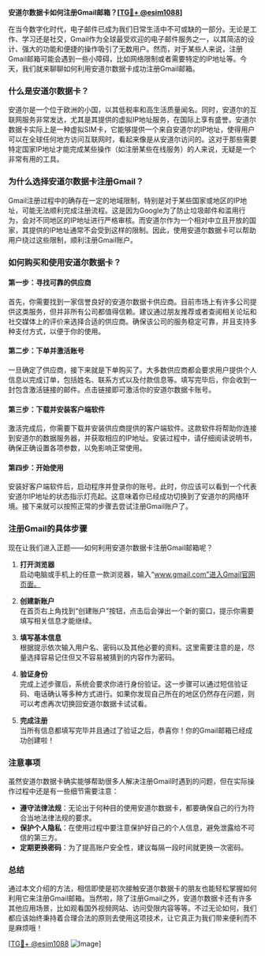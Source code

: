 **安道尔数据卡如何注册Gmail邮箱？[[TG💪+ @esim1088](https://t.me/s/esim1088)]**

在当今数字化时代，电子邮件已成为我们日常生活中不可或缺的一部分。无论是工作、学习还是社交，Gmail作为全球最受欢迎的电子邮件服务之一，以其简洁的设计、强大的功能和便捷的操作吸引了无数用户。然而，对于某些人来说，注册Gmail邮箱可能会遇到一些小障碍，比如网络限制或者需要特定的IP地址等。今天，我们就来聊聊如何利用安道尔数据卡成功注册Gmail邮箱。

### 什么是安道尔数据卡？

安道尔是一个位于欧洲的小国，以其低税率和高生活质量闻名。同时，安道尔的互联网服务非常发达，尤其是其提供的虚拟IP地址服务，在国际上享有盛誉。安道尔数据卡实际上是一种虚拟SIM卡，它能够提供一个来自安道尔的IP地址，使得用户可以在全球任何地方访问互联网时，看起来像是从安道尔访问的。这对于那些需要特定国家IP地址才能完成某些操作（如注册某些在线服务）的人来说，无疑是一个非常有用的工具。

### 为什么选择安道尔数据卡注册Gmail？

Gmail注册过程中的确存在一定的地域限制，特别是对于某些国家或地区的IP地址，可能无法顺利完成注册流程。这是因为Google为了防止垃圾邮件和滥用行为，会对不同地区的IP地址进行严格审核。而安道尔作为一个相对中立且开放的国家，其提供的IP地址通常不会受到这样的限制。因此，使用安道尔数据卡可以帮助用户绕过这些限制，顺利注册Gmail账户。

### 如何购买和使用安道尔数据卡？

#### 第一步：寻找可靠的供应商

首先，你需要找到一家信誉良好的安道尔数据卡供应商。目前市场上有许多公司提供这类服务，但并非所有公司都值得信赖。建议通过朋友推荐或者查阅相关论坛和社交媒体上的评价来选择合适的供应商。确保该公司的服务稳定可靠，并且支持多种支付方式，以便于你的使用。

#### 第二步：下单并激活账号

一旦确定了供应商，接下来就是下单购买了。大多数供应商都会要求用户提供个人信息以完成订单，包括姓名、联系方式以及付款信息等。填写完毕后，你会收到一封包含激活链接的邮件。点击链接即可激活你的安道尔数据卡账号。

#### 第三步：下载并安装客户端软件

激活完成后，你需要下载并安装供应商提供的客户端软件。这款软件将帮助你连接到安道尔的数据服务器，并获取相应的IP地址。安装过程中，请仔细阅读说明书，确保正确设置各项参数，以免影响正常使用。

#### 第四步：开始使用

安装好客户端软件后，启动程序并登录你的账号。此时，你应该可以看到一个代表安道尔IP地址的状态指示灯亮起。这意味着你已经成功切换到了安道尔的网络环境。接下来就可以按照正常的步骤去尝试注册Gmail账户了。

### 注册Gmail的具体步骤

现在让我们进入正题——如何利用安道尔数据卡注册Gmail邮箱呢？

1. **打开浏览器**  
   启动电脑或手机上的任意一款浏览器，输入“www.gmail.com”进入Gmail官网页面。

2. **创建新账户**  
   在首页右上角找到“创建账户”按钮，点击后会弹出一个新的窗口，提示你需要填写相关信息才能继续。

3. **填写基本信息**  
   根据提示依次输入用户名、密码以及其他必要的资料。这里需要注意的是，尽量选择容易记住但又不容易被猜到的内容作为密码。

4. **验证身份**  
   完成上述步骤后，系统会要求你进行身份验证。这一步骤可以通过短信验证码、电话确认等多种方式进行。如果你发现自己所在的地区仍然存在问题，则可以考虑再次切换回安道尔数据卡试试看。

5. **完成注册**  
   当所有信息都填写完毕并且通过了验证之后，恭喜你！你的Gmail邮箱已经成功创建啦！

### 注意事项

虽然安道尔数据卡确实能够帮助很多人解决注册Gmail时遇到的问题，但在实际操作过程中还是有一些细节需要注意：

- **遵守法律法规**：无论出于何种目的使用安道尔数据卡，都要确保自己的行为符合当地法律法规的要求。
- **保护个人隐私**：在使用过程中要注意保护好自己的个人信息，避免泄露给不可信的第三方。
- **定期更换密码**：为了提高账户安全性，建议每隔一段时间就更换一次密码。

### 总结

通过本文介绍的方法，相信即使是初次接触安道尔数据卡的朋友也能轻松掌握如何利用它来注册Gmail邮箱。当然啦，除了注册Gmail之外，安道尔数据卡还有许多其他应用场景，比如观看国外视频网站、访问受限内容等等。不过无论如何，我们都应该始终秉持着合理合法的原则去使用这项技术，让它真正为我们带来便利而不是麻烦哦！

[[TG💪+ @esim1088](https://t.me/s/esim1088) ![Image](https://i.postimg.cc/4NQfJmqS/Snipaste-2025-05-13-00-14-12.png)]